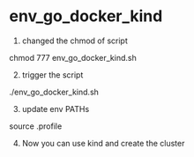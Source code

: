 # env_go_docker_kind
1) changed the chmod of script
   
  chmod 777 env_go_docker_kind.sh
   
2) trigger the script

  ./env_go_docker_kind.sh

3)  update env PATHs

source .profile

4) Now you can use kind and create the cluster
